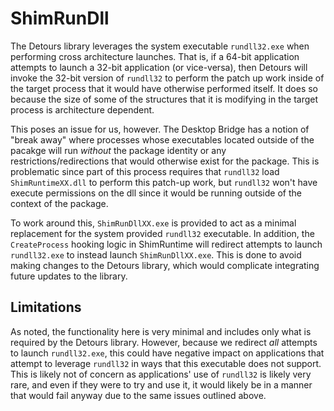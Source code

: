 # ShimRunDll
The Detours library leverages the system executable `rundll32.exe` when performing cross architecture launches. That is, if a 64-bit application attempts to launch a 32-bit application (or vice-versa), then Detours will invoke the 32-bit version of `rundll32` to perform the patch up work inside of the target process that it would have otherwise performed itself. It does so because the size of some of the structures that it is modifying in the target process is architecture dependent.

This poses an issue for us, however. The Desktop Bridge has a notion of "break away" where processes whose executables located outside of the pacakge will run _without_ the package identity or any restrictions/redirections that would otherwise exist for the package. This is problematic since part of this process requires that `rundll32` load `ShimRuntimeXX.dll` to perform this patch-up work, but `rundll32` won't have execute permissions on the dll since it would be running outside of the context of the package.

To work around this, `ShimRunDllXX.exe` is provided to act as a minimal replacement for the system provided `rundll32` executable. In addition, the `CreateProcess` hooking logic in ShimRuntime will redirect attempts to launch `rundll32.exe` to instead launch `ShimRunDllXX.exe`. This is done to avoid making changes to the Detours library, which would complicate integrating future updates to the library.

## Limitations
As noted, the functionality here is very minimal and includes only what is required by the Detours library. However, because we redirect _all_ attempts to launch `rundll32.exe`, this could have negative impact on applications that attempt to leverage `rundll32` in ways that this executable does not support. This is likely not of concern as applications' use of `rundll32` is likely very rare, and even if they were to try and use it, it would likely be in a manner that would fail anyway due to the same issues outlined above.
